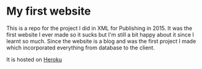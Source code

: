 # My first website

This is a repo for the project I did in XML for Publishing in 2015. It was the first website I ever made so it sucks but I'm still a bit happy about it since I learnt so much. Since the website is a blog and was the first project I made which incorporated everything from database to the client. 

It is hosted on [Heroku](https://old-kth-php-blog.herokuapp.com/) 
